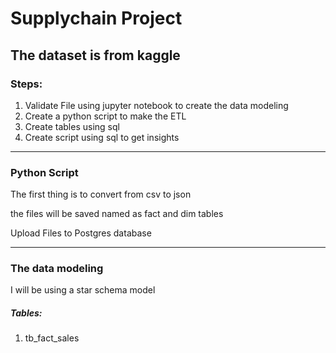 <h1>Supplychain Project</h1>
<h2>The dataset is from kaggle</h2>
<h3>Steps: </h3>
<ol>
    <li>Validate File using jupyter notebook to create the data modeling</li>
    <li>Create a python script to make the ETL</li>
    <li>Create tables using sql</li>
    <li>Create script using sql to get insights</li>
</ol>
<hr>
<h3>Python Script</h3>
<p>The first thing is to convert from csv to json</p>
<p>the files will be saved named as fact and dim tables</p>
<p>Upload Files to Postgres database</p>
<hr>
<h3>The data modeling</h3>
<p>I will be using a star schema model</p>
<h5>Tables:</h5>
<ol>
    <li>tb_fact_sales</li>
</ol>
